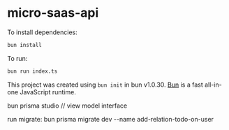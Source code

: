 # micro-saas-api

To install dependencies:

```bash
bun install
```

To run:

```bash
bun run index.ts
```

This project was created using `bun init` in bun v1.0.30. [Bun](https://bun.sh) is a fast all-in-one JavaScript runtime.




bun prisma studio // view model interface

run migrate: bun prisma migrate dev --name add-relation-todo-on-user
